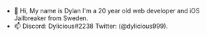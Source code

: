 - 👋 Hi, My name is Dylan I'm a 20 year old web developer and iOS Jailbreaker from Sweden.
- 📫 Discord: Dylicious#2238 Twitter: (@dylicious999).

<!---
Dylbin/Dylbin is a ✨ special ✨ repository because its `README.md` (this file) appears on your GitHub profile.
You can click the Preview link to take a look at your changes.
--->
